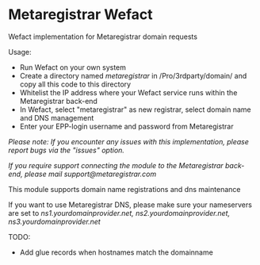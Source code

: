 # Metaregistrar Wefact
Wefact implementation for Metaregistrar domain requests

Usage: 
- Run Wefact on your own system
- Create a directory named _metaregistrar_ in /Pro/3rdparty/domain/ and copy all this code to this directory
- Whitelist the IP address where your Wefact service runs within the Metaregistrar back-end
- In Wefact, select "metaregistrar" as new registrar, select domain name and DNS management
- Enter your EPP-login username and password from Metaregistrar

_Please note: If you encounter any issues with this implementation, please report bugs via the "issues" option._

_If you require support connecting the module to the Metaregistrar back-end, please mail support@metaregistrar.com_

This module supports domain name registrations and dns maintenance

If you want to use Metaregistrar DNS, please make sure your nameservers are set to 
_ns1.yourdomainprovider.net, ns2.yourdomainprovider.net, ns3.yourdomainprovider.net_

TODO:
- Add glue records when hostnames match the domainname
